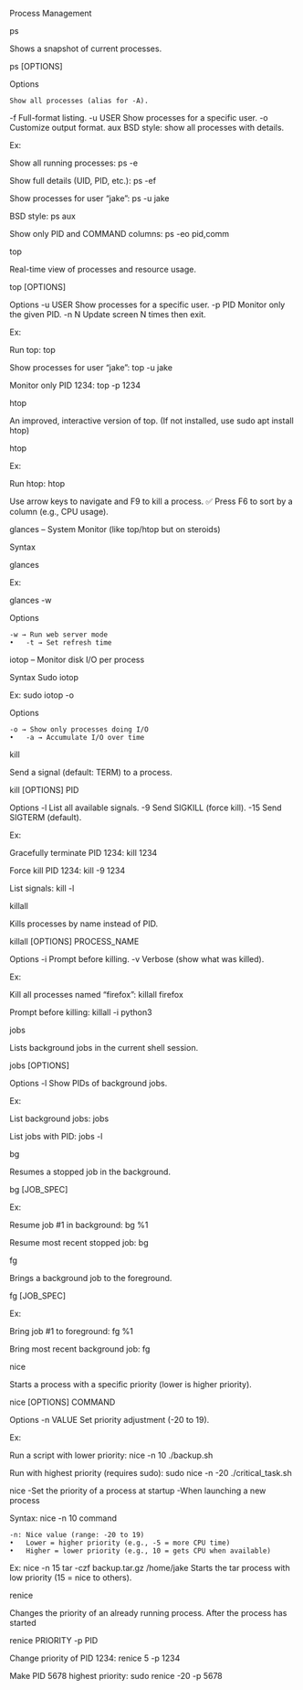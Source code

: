 Process Management

ps

Shows a snapshot of current processes.

ps [OPTIONS]

Options

	Show all processes (alias for -A).
-f	Full-format listing.
-u USER	Show processes for a specific user.
-o	Customize output format.
aux	BSD style: show all processes with details.

Ex:

Show all running processes:
ps -e

Show full details (UID, PID, etc.):
ps -ef

 Show processes for user “jake”:
ps -u jake

 BSD style:
ps aux

Show only PID and COMMAND columns:
ps -eo pid,comm

top

Real-time view of processes and resource usage.

top [OPTIONS]

Options
-u USER	Show processes for a specific user.
-p PID	Monitor only the given PID.
-n N	Update screen N times then exit.

Ex:

Run top:
top

 Show processes for user “jake”:
top -u jake

Monitor only PID 1234:
top -p 1234

htop

An improved, interactive version of top. (If not installed, use sudo apt install htop)

htop

Ex:

Run htop:
htop

Use arrow keys to navigate and F9 to kill a process.
✅ Press F6 to sort by a column (e.g., CPU usage).


glances – System Monitor (like top/htop but on steroids)

Syntax

glances 

Ex:

glances -w

Options

	-w → Run web server mode
	•	-t → Set refresh time

iotop – Monitor disk I/O per process

Syntax
Sudo iotop 

Ex:
sudo iotop -o

Options

	-o → Show only processes doing I/O
	•	-a → Accumulate I/O over time



kill

Send a signal (default: TERM) to a process.

kill [OPTIONS] PID

Options
-l	List all available signals.
-9	Send SIGKILL (force kill).
-15	Send SIGTERM (default).

Ex:

Gracefully terminate PID 1234:
kill 1234

Force kill PID 1234:
kill -9 1234

List signals:
kill -l


killall

Kills processes by name instead of PID.

killall [OPTIONS] PROCESS_NAME

Options
-i	Prompt before killing.
-v	Verbose (show what was killed).

Ex:

Kill all processes named “firefox”:
killall firefox

Prompt before killing:
killall -i python3

jobs

Lists background jobs in the current shell session.

jobs [OPTIONS]

Options
-l	Show PIDs of background jobs.

Ex:

List background jobs:
jobs

List jobs with PID:
jobs -l

bg

Resumes a stopped job in the background.

bg [JOB_SPEC]

Ex:

Resume job #1 in background:
bg %1

Resume most recent stopped job:
bg


fg

Brings a background job to the foreground.

fg [JOB_SPEC]

Ex:

Bring job #1 to foreground:
fg %1

Bring most recent background job:
fg


nice

Starts a process with a specific priority (lower is higher priority).

nice [OPTIONS] COMMAND

Options
-n VALUE	Set priority adjustment (-20 to 19).

Ex:

 Run a script with lower priority:
nice -n 10 ./backup.sh

 Run with highest priority (requires sudo):
sudo nice -n -20 ./critical_task.sh


nice
-Set the priority of a process at startup
-When launching a new process

Syntax:
nice -n 10 command

	-n: Nice value (range: -20 to 19)
	•	Lower = higher priority (e.g., -5 = more CPU time)
	•	Higher = lower priority (e.g., 10 = gets CPU when available)

Ex:
nice -n 15 tar -czf backup.tar.gz /home/jake
Starts the tar process with low priority (15 = nice to others).




renice

Changes the priority of an already running process.
After the process has started

renice PRIORITY -p PID

 Change priority of PID 1234:
renice 5 -p 1234

Make PID 5678 highest priority:
sudo renice -20 -p 5678

